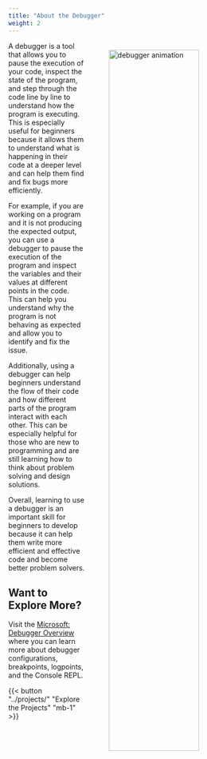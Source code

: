 ```yaml
---
title: "About the Debugger"
weight: 2
---
```


<img style="float:right; margin: 1rem 0 2rem 3rem;" src="/debugging/images/debugger-intro.gif" alt="debugger animation" width="60%" />
A debugger is a tool that allows you to pause the execution of your code, inspect the state of the program, and step through the code line by line to understand how the program is executing. This is especially useful for beginners because it allows them to understand what is happening in their code at a deeper level and can help them find and fix bugs more efficiently.


For example, if you are working on a program and it is not producing the expected output, you can use a debugger to pause the execution of the program and inspect the variables and their values at different points in the code. This can help you understand why the program is not behaving as expected and allow you to identify and fix the issue.

Additionally, using a debugger can help beginners understand the flow of their code and how different parts of the program interact with each other. This can be especially helpful for those who are new to programming and are still learning how to think about problem solving and design solutions.

Overall, learning to use a debugger is an important skill for beginners to develop because it can help them write more efficient and effective code and become better problem solvers.

## Want to Explore More?

Visit the [Microsoft: Debugger Overview](https://code.visualstudio.com/Docs/editor/debugging) where you can learn more about debugger configurations, breakpoints, logpoints, and the Console REPL.

{{< button "../projects/" "Explore the Projects" "mb-1" >}}
